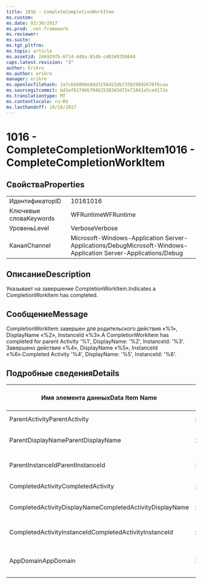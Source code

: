 ```yaml
---
title: 1016 - CompleteCompletionWorkItem
ms.custom: 
ms.date: 03/30/2017
ms.prod: .net-framework
ms.reviewer: 
ms.suite: 
ms.tgt_pltfrm: 
ms.topic: article
ms.assetid: 246929fb-6f14-440a-814b-cd8349350644
caps.latest.revision: "3"
author: Erikre
ms.author: erikre
manager: erikre
ms.openlocfilehash: 2a7c6b6060e8dd3256d23db7350299d2670f6caa
ms.sourcegitcommit: bd1ef61f4bb794b25383d3d72e71041a5ced172e
ms.translationtype: MT
ms.contentlocale: ru-RU
ms.lasthandoff: 10/18/2017
---
```

# <a name="1016---completecompletionworkitem"></a><span data-ttu-id="0be5a-102">1016 - CompleteCompletionWorkItem</span><span class="sxs-lookup"><span data-stu-id="0be5a-102">1016 - CompleteCompletionWorkItem</span></span>
## <a name="properties"></a><span data-ttu-id="0be5a-103">Свойства</span><span class="sxs-lookup"><span data-stu-id="0be5a-103">Properties</span></span>  
  
|||  
|-|-|  
|<span data-ttu-id="0be5a-104">Идентификатор</span><span class="sxs-lookup"><span data-stu-id="0be5a-104">ID</span></span>|<span data-ttu-id="0be5a-105">1016</span><span class="sxs-lookup"><span data-stu-id="0be5a-105">1016</span></span>|  
|<span data-ttu-id="0be5a-106">Ключевые слова</span><span class="sxs-lookup"><span data-stu-id="0be5a-106">Keywords</span></span>|<span data-ttu-id="0be5a-107">WFRuntime</span><span class="sxs-lookup"><span data-stu-id="0be5a-107">WFRuntime</span></span>|  
|<span data-ttu-id="0be5a-108">Уровень</span><span class="sxs-lookup"><span data-stu-id="0be5a-108">Level</span></span>|<span data-ttu-id="0be5a-109">Verbose</span><span class="sxs-lookup"><span data-stu-id="0be5a-109">Verbose</span></span>|  
|<span data-ttu-id="0be5a-110">Канал</span><span class="sxs-lookup"><span data-stu-id="0be5a-110">Channel</span></span>|<span data-ttu-id="0be5a-111">Microsoft-Windows-Application Server-Applications/Debug</span><span class="sxs-lookup"><span data-stu-id="0be5a-111">Microsoft-Windows-Application Server-Applications/Debug</span></span>|  
  
## <a name="description"></a><span data-ttu-id="0be5a-112">Описание</span><span class="sxs-lookup"><span data-stu-id="0be5a-112">Description</span></span>  
 <span data-ttu-id="0be5a-113">Указывает на завершение CompletionWorkItem.</span><span class="sxs-lookup"><span data-stu-id="0be5a-113">Indicates a CompletionWorkItem has completed.</span></span>  
  
## <a name="message"></a><span data-ttu-id="0be5a-114">Сообщение</span><span class="sxs-lookup"><span data-stu-id="0be5a-114">Message</span></span>  
 <span data-ttu-id="0be5a-115">CompletionWorkItem завершен для родительского действия «%1», DisplayName «%2», InstanceId «%3».</span><span class="sxs-lookup"><span data-stu-id="0be5a-115">A CompletionWorkItem has completed for parent Activity '%1', DisplayName: '%2', InstanceId: '%3'.</span></span> <span data-ttu-id="0be5a-116">Завершено действие «%4», DisplayName «%5», InstanceId «%6».</span><span class="sxs-lookup"><span data-stu-id="0be5a-116">Completed Activity '%4', DisplayName: '%5', InstanceId: '%6'.</span></span>  
  
## <a name="details"></a><span data-ttu-id="0be5a-117">Подробные сведения</span><span class="sxs-lookup"><span data-stu-id="0be5a-117">Details</span></span>  
  
|<span data-ttu-id="0be5a-118">Имя элемента данных</span><span class="sxs-lookup"><span data-stu-id="0be5a-118">Data Item Name</span></span>|<span data-ttu-id="0be5a-119">Тип элемента данных</span><span class="sxs-lookup"><span data-stu-id="0be5a-119">Data Item Type</span></span>|<span data-ttu-id="0be5a-120">Описание</span><span class="sxs-lookup"><span data-stu-id="0be5a-120">Description</span></span>|  
|--------------------|--------------------|-----------------|  
|<span data-ttu-id="0be5a-121">ParentActivity</span><span class="sxs-lookup"><span data-stu-id="0be5a-121">ParentActivity</span></span>|<span data-ttu-id="0be5a-122">xs:string</span><span class="sxs-lookup"><span data-stu-id="0be5a-122">xs:string</span></span>|<span data-ttu-id="0be5a-123">Имя типа родительского действия.</span><span class="sxs-lookup"><span data-stu-id="0be5a-123">The type name of the parent activity.</span></span>|  
|<span data-ttu-id="0be5a-124">ParentDisplayName</span><span class="sxs-lookup"><span data-stu-id="0be5a-124">ParentDisplayName</span></span>|<span data-ttu-id="0be5a-125">xs:string</span><span class="sxs-lookup"><span data-stu-id="0be5a-125">xs:string</span></span>|<span data-ttu-id="0be5a-126">Отображаемое имя родительского действия.</span><span class="sxs-lookup"><span data-stu-id="0be5a-126">The display name of the parent activity.</span></span>|  
|<span data-ttu-id="0be5a-127">ParentInstanceId</span><span class="sxs-lookup"><span data-stu-id="0be5a-127">ParentInstanceId</span></span>|<span data-ttu-id="0be5a-128">xs:string</span><span class="sxs-lookup"><span data-stu-id="0be5a-128">xs:string</span></span>|<span data-ttu-id="0be5a-129">Идентификатор экземпляра родительского действия.</span><span class="sxs-lookup"><span data-stu-id="0be5a-129">The instance id of the parent activity.</span></span>|  
|<span data-ttu-id="0be5a-130">CompletedActivity</span><span class="sxs-lookup"><span data-stu-id="0be5a-130">CompletedActivity</span></span>|<span data-ttu-id="0be5a-131">xs:string</span><span class="sxs-lookup"><span data-stu-id="0be5a-131">xs:string</span></span>|<span data-ttu-id="0be5a-132">Имя типа завершенного действия.</span><span class="sxs-lookup"><span data-stu-id="0be5a-132">The type name of the completed activity.</span></span>|  
|<span data-ttu-id="0be5a-133">CompletedActivityDisplayName</span><span class="sxs-lookup"><span data-stu-id="0be5a-133">CompletedActivityDisplayName</span></span>|<span data-ttu-id="0be5a-134">xs:string</span><span class="sxs-lookup"><span data-stu-id="0be5a-134">xs:string</span></span>|<span data-ttu-id="0be5a-135">Отображаемое имя завершенного действия.</span><span class="sxs-lookup"><span data-stu-id="0be5a-135">The display name of the completed activity.</span></span>|  
|<span data-ttu-id="0be5a-136">CompletedActivityInstanceId</span><span class="sxs-lookup"><span data-stu-id="0be5a-136">CompletedActivityInstanceId</span></span>|<span data-ttu-id="0be5a-137">xs:string</span><span class="sxs-lookup"><span data-stu-id="0be5a-137">xs:string</span></span>|<span data-ttu-id="0be5a-138">Идентификатор экземпляра завершенного действия.</span><span class="sxs-lookup"><span data-stu-id="0be5a-138">The instance id of the completed activity.</span></span>|  
|<span data-ttu-id="0be5a-139">AppDomain</span><span class="sxs-lookup"><span data-stu-id="0be5a-139">AppDomain</span></span>|<span data-ttu-id="0be5a-140">xs:string</span><span class="sxs-lookup"><span data-stu-id="0be5a-140">xs:string</span></span>|<span data-ttu-id="0be5a-141">Строка, возвращаемая AppDomain.CurrentDomain.FriendlyName.</span><span class="sxs-lookup"><span data-stu-id="0be5a-141">The string returned by AppDomain.CurrentDomain.FriendlyName.</span></span>|
